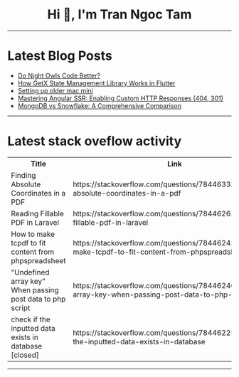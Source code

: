 <h1 align="center">Hi 👋, I'm Tran Ngoc Tam</h1>

---

# Latest Blog Posts 
<!-- BLOG-POST-LIST:START -->
- [Do Night Owls Code Better?](https://dev.to/devteam/do-night-owls-code-better-4ddj)
- [How GetX State Management Library Works in Flutter](https://dev.to/codetradeindia/how-getx-state-management-library-works-in-flutter-3on8)
- [Setting up older mac mini](https://dev.to/codehiccups/setting-up-older-mac-mini-1124)
- [Mastering Angular SSR: Enabling Custom HTTP Responses &lpar;404, 301&rpar;](https://dev.to/cubesoft/mastering-angular-ssr-enabling-custom-http-responses-404-301-55pc)
- [MongoDB vs Snowflake: A Comprehensive Comparison](https://dev.to/techsourabh/mongodb-vs-snowflake-a-comprehensive-comparison-10hj)
<!-- BLOG-POST-LIST:END -->

---

# Latest stack oveflow activity
<table>
  <tr><th>Title</th><th>Link</th></tr>
  <!-- STACKOVERFLOW:START --><tr><td>Finding Absolute Coordinates in a PDF</td><td>https://stackoverflow.com/questions/78446332/finding-absolute-coordinates-in-a-pdf</td></tr><tr><td>Reading Fillable PDF in Laravel</td><td>https://stackoverflow.com/questions/78446262/reading-fillable-pdf-in-laravel</td></tr><tr><td>How to make tcpdf to fit content from phpspreadsheet</td><td>https://stackoverflow.com/questions/78446245/how-to-make-tcpdf-to-fit-content-from-phpspreadsheet</td></tr><tr><td>&quot;Undefined array key&quot; When passing post data to php script</td><td>https://stackoverflow.com/questions/78446240/undefined-array-key-when-passing-post-data-to-php-script</td></tr><tr><td>check if the inputted data exists in database [closed]</td><td>https://stackoverflow.com/questions/78446225/check-if-the-inputted-data-exists-in-database</td></tr><!-- STACKOVERFLOW:END -->
</table>

---


